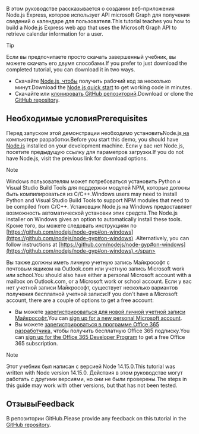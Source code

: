 <!-- markdownlint-disable MD002 MD041 -->

<span data-ttu-id="39c39-101">В этом руководстве рассказывается о создании веб-приложения Node.js Express, которое использует API microsoft Graph для получения сведений о календаре для пользователя.</span><span class="sxs-lookup"><span data-stu-id="39c39-101">This tutorial teaches you how to build a Node.js Express web app that uses the Microsoft Graph API to retrieve calendar information for a user.</span></span>

> [!TIP]
> <span data-ttu-id="39c39-102">Если вы предпочитаете просто скачать завершенный учебник, вы можете скачать его двумя способами.</span><span class="sxs-lookup"><span data-stu-id="39c39-102">If you prefer to just download the completed tutorial, you can download it in two ways.</span></span>
>
> - <span data-ttu-id="39c39-103">Скачайте [Node.js, чтобы](https://developer.microsoft.com/graph/quick-start?platform=option-node) получить рабочий код за несколько минут.</span><span class="sxs-lookup"><span data-stu-id="39c39-103">Download the [Node.js quick start](https://developer.microsoft.com/graph/quick-start?platform=option-node) to get working code in minutes.</span></span>
> - <span data-ttu-id="39c39-104">Скачайте или [клонировать GitHub репозиторий](https://github.com/microsoftgraph/msgraph-training-nodeexpressapp).</span><span class="sxs-lookup"><span data-stu-id="39c39-104">Download or clone the [GitHub repository](https://github.com/microsoftgraph/msgraph-training-nodeexpressapp).</span></span>

## <a name="prerequisites"></a><span data-ttu-id="39c39-105">Необходимые условия</span><span class="sxs-lookup"><span data-stu-id="39c39-105">Prerequisites</span></span>

<span data-ttu-id="39c39-106">Перед запуском этой демонстрации необходимо установитьNode.js[ на ](https://nodejs.org) компьютере разработки.</span><span class="sxs-lookup"><span data-stu-id="39c39-106">Before you start this demo, you should have [Node.js](https://nodejs.org) installed on your development machine.</span></span> <span data-ttu-id="39c39-107">Если у вас нет Node.js, посетите предыдущую ссылку для параметров загрузки.</span><span class="sxs-lookup"><span data-stu-id="39c39-107">If you do not have Node.js, visit the previous link for download options.</span></span>

> [!NOTE]
> <span data-ttu-id="39c39-108">Windows пользователям может потребоваться установить Python и Visual Studio Build Tools для поддержки модулей NPM, которые должны быть компилироваться из C/C++.</span><span class="sxs-lookup"><span data-stu-id="39c39-108">Windows users may need to install Python and Visual Studio Build Tools to support NPM modules that need to be compiled from C/C++.</span></span> <span data-ttu-id="39c39-109">Установщик Node.js на Windows предоставляет возможность автоматической установки этих средств.</span><span class="sxs-lookup"><span data-stu-id="39c39-109">The Node.js installer on Windows gives an option to automatically install these tools.</span></span> <span data-ttu-id="39c39-110">Кроме того, вы можете следовать инструкциям по [https://github.com/nodejs/node-gyp#on-windows](https://github.com/nodejs/node-gyp#on-windows) .</span><span class="sxs-lookup"><span data-stu-id="39c39-110">Alternatively, you can follow instructions at [https://github.com/nodejs/node-gyp#on-windows](https://github.com/nodejs/node-gyp#on-windows).</span></span>

<span data-ttu-id="39c39-111">Вы также должны иметь личную учетную запись Майкрософт с почтовым ящиком на Outlook.com или учетную запись Microsoft work или school.</span><span class="sxs-lookup"><span data-stu-id="39c39-111">You should also have either a personal Microsoft account with a mailbox on Outlook.com, or a Microsoft work or school account.</span></span> <span data-ttu-id="39c39-112">Если у вас нет учетной записи Майкрософт, существует несколько вариантов получения бесплатной учетной записи:</span><span class="sxs-lookup"><span data-stu-id="39c39-112">If you don't have a Microsoft account, there are a couple of options to get a free account:</span></span>

- <span data-ttu-id="39c39-113">Вы можете [зарегистрироваться для новой личной учетной записи Майкрософт.](https://signup.live.com/signup?wa=wsignin1.0&rpsnv=12&ct=1454618383&rver=6.4.6456.0&wp=MBI_SSL_SHARED&wreply=https://mail.live.com/default.aspx&id=64855&cbcxt=mai&bk=1454618383&uiflavor=web&uaid=b213a65b4fdc484382b6622b3ecaa547&mkt=E-US&lc=1033&lic=1)</span><span class="sxs-lookup"><span data-stu-id="39c39-113">You can [sign up for a new personal Microsoft account](https://signup.live.com/signup?wa=wsignin1.0&rpsnv=12&ct=1454618383&rver=6.4.6456.0&wp=MBI_SSL_SHARED&wreply=https://mail.live.com/default.aspx&id=64855&cbcxt=mai&bk=1454618383&uiflavor=web&uaid=b213a65b4fdc484382b6622b3ecaa547&mkt=E-US&lc=1033&lic=1).</span></span>
- <span data-ttu-id="39c39-114">Вы можете [зарегистрироваться в программе Office 365 разработчика,](https://developer.microsoft.com/office/dev-program) чтобы получить бесплатную Office 365 подписку.</span><span class="sxs-lookup"><span data-stu-id="39c39-114">You can [sign up for the Office 365 Developer Program](https://developer.microsoft.com/office/dev-program) to get a free Office 365 subscription.</span></span>

> [!NOTE]
> <span data-ttu-id="39c39-115">Этот учебник был написан с версией Node 14.15.0.</span><span class="sxs-lookup"><span data-stu-id="39c39-115">This tutorial was written with Node version 14.15.0.</span></span> <span data-ttu-id="39c39-116">Действия в этом руководстве могут работать с другими версиями, но они не были проверены.</span><span class="sxs-lookup"><span data-stu-id="39c39-116">The steps in this guide may work with other versions, but that has not been tested.</span></span>

## <a name="feedback"></a><span data-ttu-id="39c39-117">Отзывы</span><span class="sxs-lookup"><span data-stu-id="39c39-117">Feedback</span></span>

<span data-ttu-id="39c39-118">В репозитории [](https://github.com/microsoftgraph/msgraph-training-nodeexpressapp)GitHub.</span><span class="sxs-lookup"><span data-stu-id="39c39-118">Please provide any feedback on this tutorial in the [GitHub repository](https://github.com/microsoftgraph/msgraph-training-nodeexpressapp).</span></span>
